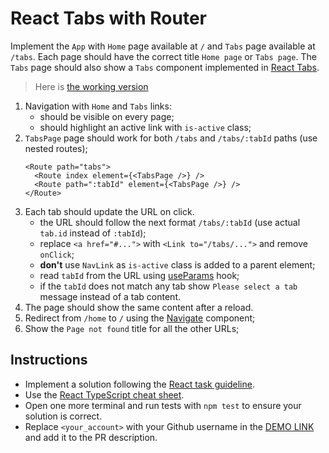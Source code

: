 # React Tabs with Router

Implement the `App` with `Home` page available at `/` and `Tabs` page available
at `/tabs`. Each page should have the correct title `Home page` or `Tabs page`.
The `Tabs` page should also show a `Tabs` component implemented in [React Tabs](https://github.com/mate-academy/react_tabs#react-tabs).

> Here is [the working version](https://mate-academy.github.io/react_tabs-with-router)

1. Navigation with `Home` and `Tabs` links:
    - should be visible on every page;
    - should highlight an active link with `is-active` class;
1. `TabsPage` page should work for both `/tabs` and `/tabs/:tabId` paths (use nested routes);
    ```tsx
    <Route path="tabs">
      <Route index element={<TabsPage />} />
      <Route path=":tabId" element={<TabsPage />} />
    </Route>
    ```
1. Each tab should update the URL on click. 
    - the URL should follow the next format `/tabs/:tabId` (use actual `tab.id` instead of `:tabId`);
    - replace `<a href="#...">` with `<Link to="/tabs/...">` and remove `onClick`;
    - **don't** use `NavLink` as `is-active` class is added to a parent element;
    - read `tabId` from the URL using [useParams](https://reactrouter.com/docs/en/v6/hooks/use-params) hook;
    - if the `tabId` does not match any tab show `Please select a tab` message instead of a tab content.
1. The page should show the same content after a reload.
1. Redirect from `/home` to `/` using the [Navigate](https://reactrouter.com/docs/en/v6/components/navigate) component;
1. Show the `Page not found` title for all the other URLs;

## Instructions

- Implement a solution following the [React task guideline](https://github.com/mate-academy/react_task-guideline#react-tasks-guideline).
- Use the [React TypeScript cheat sheet](https://mate-academy.github.io/fe-program/js/extra/react-typescript).
- Open one more terminal and run tests with `npm test` to ensure your solution is correct.
- Replace `<your_account>` with your Github username in the [DEMO LINK](https://artem-hirzhev.github.io/react_tabs-with-router/) and add it to the PR description.

